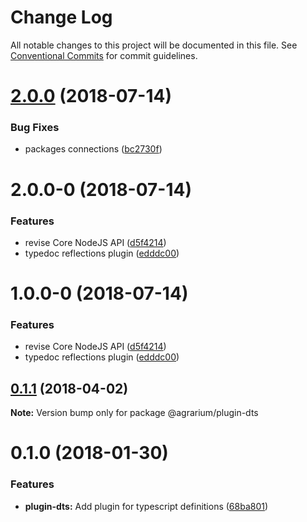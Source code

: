 # Change Log

All notable changes to this project will be documented in this file.
See [Conventional Commits](https://conventionalcommits.org) for commit guidelines.

<a name="2.0.0"></a>
# [2.0.0](https://github.com/agrarium/agrarium/compare/@agrarium/plugin-typedoc@2.0.0-0...@agrarium/plugin-typedoc@2.0.0) (2018-07-14)


### Bug Fixes

* packages connections ([bc2730f](https://github.com/agrarium/agrarium/commit/bc2730f))




<a name="2.0.0-0"></a>
# 2.0.0-0 (2018-07-14)


### Features

* revise Core NodeJS API ([d5f4214](https://github.com/agrarium/agrarium/commit/d5f4214))
* typedoc reflections plugin ([edddc00](https://github.com/agrarium/agrarium/commit/edddc00))




<a name="1.0.0-0"></a>
# 1.0.0-0 (2018-07-14)


### Features

* revise Core NodeJS API ([d5f4214](https://github.com/agrarium/agrarium/commit/d5f4214))
* typedoc reflections plugin ([edddc00](https://github.com/agrarium/agrarium/commit/edddc00))




<a name="0.1.1"></a>
## [0.1.1](https://github.com/agrarium/agrarium/compare/@agrarium/plugin-dts@0.1.0...@agrarium/plugin-dts@0.1.1) (2018-04-02)




**Note:** Version bump only for package @agrarium/plugin-dts

<a name="0.1.0"></a>
# 0.1.0 (2018-01-30)


### Features

* **plugin-dts:** Add plugin for typescript definitions ([68ba801](https://github.com/agrarium/agrarium/commit/68ba801))

